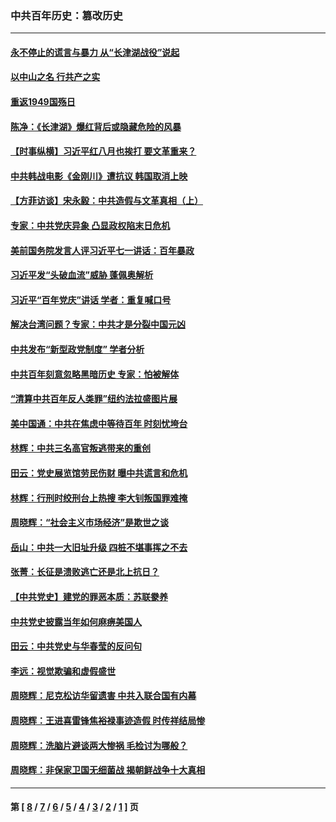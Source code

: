 ### 中共百年历史：篡改历史
---
#### [永不停止的谎言与暴力 从“长津湖战役”说起](../../pages/nf1176115/n13494094.md?06220430) 
#### [以中山之名 行共产之实](../../pages/nf1176115/n13346437.md?06220430) 
#### [重返1949国殇日](../../pages/nf1176115/n13346372.md?06220430) 
#### [陈净：《长津湖》爆红背后或隐藏危险的风暴](../../pages/nf1176115/n13314364.md?06220430) 
#### [【时事纵横】习近平红八月也挨打 要文革重来？](../../pages/nf1176115/n13231393.md?06220430) 
#### [中共韩战电影《金刚川》遭抗议 韩国取消上映](../../pages/nf1176115/n13219114.md?06220430) 
#### [【方菲访谈】宋永毅：中共造假与文革真相（上）](../../pages/nf1176115/n13200760.md?06220430) 
#### [专家：中共党庆异象 凸显政权陷末日危机](../../pages/nf1176115/n13067084.md?06220430) 
#### [美前国务院发言人评习近平七一讲话：百年暴政](../../pages/nf1176115/n13066986.md?06220430) 
#### [习近平发“头破血流”威胁 蓬佩奥解析](../../pages/nf1176115/n13063604.md?06220430) 
#### [习近平“百年党庆”讲话 学者：重复喊口号](../../pages/nf1176115/n13061411.md?06220430) 
#### [解决台湾问题？专家：中共才是分裂中国元凶](../../pages/nf1176115/n13060811.md?06220430) 
#### [中共发布“新型政党制度” 学者分析](../../pages/nf1176115/n13056354.md?06220430) 
#### [中共百年刻意忽略黑暗历史 专家：怕被解体](../../pages/nf1176115/n13056056.md?06220430) 
#### [“清算中共百年反人类罪”纽约法拉盛图片展](../../pages/nf1176115/n13052220.md?06220430) 
#### [美中国通：中共在焦虑中等待百年 时刻忧垮台](../../pages/nf1176115/n13048820.md?06220430) 
#### [林辉：中共三名高官叛逃带来的重创](../../pages/nf1176115/n13035206.md?06220430) 
#### [田云：党史展览馆劳民伤财 曝中共谎言和危机](../../pages/nf1176115/n13033900.md?06220430) 
#### [林辉：行刑时绞刑台上热搜 李大钊叛国罪难掩](../../pages/nf1176115/n13031965.md?06220430) 
#### [周晓辉：“社会主义市场经济”是欺世之谈](../../pages/nf1176115/n13024090.md?06220430) 
#### [岳山：中共一大旧址升级 四桩不堪事挥之不去](../../pages/nf1176115/n13021697.md?06220430) 
#### [张菁：长征是溃败逃亡还是北上抗日？](../../pages/nf1176115/n13020585.md?06220430) 
#### [【中共党史】建党的罪恶本质：苏联豢养](../../pages/nf1176115/n13011888.md?06220430) 
#### [中共党史披露当年如何麻痹美国人](../../pages/nf1176115/n12966400.md?06220430) 
#### [田云：中共党史与华春莹的反问句](../../pages/nf1176115/n12765178.md?06220430) 
#### [李远：视觉欺骗和虚假盛世](../../pages/nf1176115/n12993376.md?06220430) 
#### [周晓辉：尼克松访华留遗害 中共入联合国有内幕](../../pages/nf1176115/n12991422.md?06220430) 
#### [周晓辉：王进喜雷锋焦裕禄事迹造假 时传祥结局惨](../../pages/nf1176115/n12985497.md?06220430) 
#### [周晓辉：洗脑片避谈两大惨祸 毛检讨为哪般？](../../pages/nf1176115/n12971285.md?06220430) 
#### [周晓辉：非保家卫国无细菌战 揭朝鲜战争十大真相](../../pages/nf1176115/n12954161.md?06220430) 

---
#### 第 [ [8](./8.md?06220430) / [7](./7.md?06220430) / [6](./6.md?06220430) / [5](./5.md?06220430) / [4](./4.md?06220430) / [3](./3.md?06220430) / [2](./2.md?06220430) / [1](./1.md?06220430) ] 页
